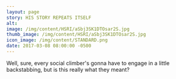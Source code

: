 ```yaml
---
layout: page
story: HIS STORY REPEATS ITSELF
alt:
image: /img/content/HSRI/aSbj3SK1DTOsar2S.jpg
thumb_image: /img/content/HSRI/aSbj3SK1DTOsar2S.jpg
icon_image: /img/content/STANDARD.png
date: 2017-03-08 08:00:00 -0500
---
```

Well, sure, every social climber's gonna have to engage in a little backstabbing, but is this really what they meant?
